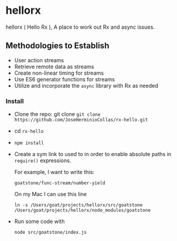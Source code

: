 # hellorx

hellorx ( Hello Rx ),  A place to work out Rx and async issues.

## Methodologies to Establish

* User action streams
* Retrieve remote data as streams
* Create non-linear timing for streams
* Use ES6 generator functions for streams
* Utilize and incorporate the `async` library with Rx as needed

### Install

* Clone the repo: git clone `git clone https://github.com/JoseHerminioCollas/rx-hello.git`

* cd `rx-hello`

* `npm install`

* Create a sym link to used to in order to enable absolute paths in `require()` expressions.

	For example, I want to write this:

	`goatstone/func-stream/number-yield`  

	On my Mac I can use this line

	`ln -s /Users/goat/projects/hellorx/src/goatstone /Users/goat/projects/hellorx/node_modules/goatstone`

* Run some code with

	`node src/goatstone/index.js`
